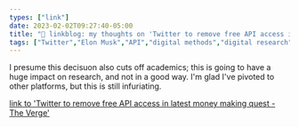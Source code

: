 ```yaml
---
types: ["link"]
date: 2023-02-02T09:27:40-05:00
title: "🔗 linkblog: my thoughts on 'Twitter to remove free API access in latest money making quest - The Verge'"
tags: ["Twitter","Elon Musk","API","digital methods","digital research"]
---
```

I presume this decisuon also cuts off academics; this is going to have a huge impact on research, and not in a good way. I'm glad I've pivoted to other platforms, but this is still infuriating.  
 

[link to 'Twitter to remove free API access in latest money making quest - The Verge'](https://www.theverge.com/2023/2/2/23582615/twitter-removing-free-api-developer-apps-price-announcement)
